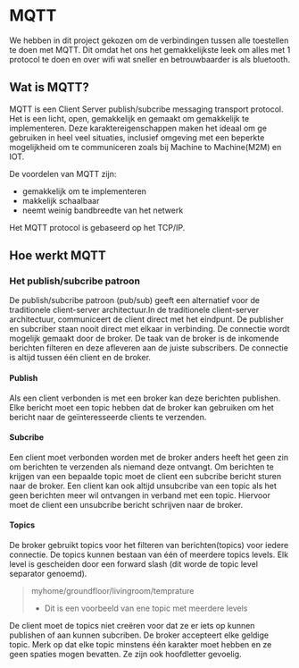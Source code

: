 # MQTT

We hebben in dit project gekozen om de verbindingen tussen alle toestellen te doen met MQTT. Dit omdat het ons het gemakkelijkste leek om alles met 1 protocol te doen en over wifi wat sneller en betrouwbaarder is als bluetooth.

## Wat is MQTT?

MQTT is een Client Server publish/subcribe messaging transport protocol. Het is een licht, open, gemakkelijk en gemaakt om gemakkelijk te implementeren. Deze karaktereigenschappen maken het ideaal om ge gebruiken in heel veel situaties, inclusief omgeving met een beperkte mogelijkheid om te communiceren zoals bij Machine to Machine(M2M) en IOT.

De voordelen van MQTT zijn:
* gemakkelijk om te implementeren
* makkelijk schaalbaar
* neemt weinig bandbreedte van het netwerk

Het MQTT protocol is gebaseerd op het TCP/IP.

## Hoe werkt MQTT
### Het publish/subcribe patroon
De publish/subcribe patroon (pub/sub) geeft een alternatief voor de traditionele client-server architectuur.In de traditionele client-server architectuur, communiceert de client direct met het eindpunt. De publisher en subcriber staan nooit direct met elkaar in verbinding. De connectie wordt mogelijk gemaakt door de broker. De taak van de broker is de inkomende berichten filteren en deze afleveren aan de juiste subscribers. De connectie is altijd tussen één client en de broker.

#### Publish
Als een client verbonden is met een broker kan deze berichten publishen. Elke bericht moet een topic hebben dat de broker kan gebruiken om het bericht naar de geïnteresseerde clients te verzenden.

#### Subcribe
Een client moet verbonden worden met de broker anders heeft het geen zin om berichten te verzenden als niemand deze ontvangt. Om berichten te krijgen van een bepaalde topic moet de client een subcribe bericht sturen naar de broker.
Een client kan ook altijd unsubcribe van een topic als het geen berichten meer wil ontvangen in verband met een topic. Hiervoor moet de client een unsubcribe bericht schrijven naar de broker.

#### Topics
De broker gebruikt topics voor het filteren van berichten(topics) voor iedere connectie. De topics kunnen bestaan van één of meerdere topics levels. Elk level is gescheiden door een forward slash (dit worde de topic level separator genoemd).

> myhome/groundfloor/livingroom/temprature
> - Dit is een voorbeeld van ene topic met meerdere levels

De client moet de topics niet creëren voor dat ze er iets op kunnen publishen of aan kunnen subcriben. De broker accepteert elke geldige topic.
Merk op dat elke topic minstens één karakter moet hebben en ze geen spaties mogen bevatten. Ze zijn ook hoofdletter gevoelig.